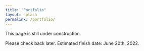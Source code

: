 ```yaml
---
title: "Portfolio"
layout: splash
permalink: /portfolio/
---
```


This page is still under construction.

Please check back later. Estimated finish date: June 20th, 2022.